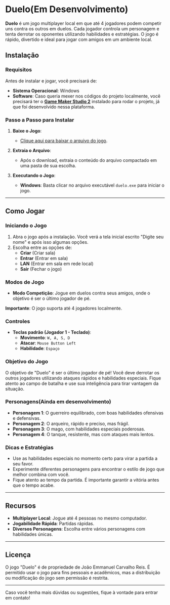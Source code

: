 # **Duelo(Em Desenvolvimento)**

**Duelo** é um jogo multiplayer local em que até 4 jogadores podem competir uns contra os outros em duelos. Cada jogador controla um personagem e tenta derrotar os oponentes utilizando habilidades e estratégias. O jogo é rápido, divertido e ideal para jogar com amigos em um ambiente local.

## **Instalação**

### **Requisitos**

Antes de instalar e jogar, você precisará de:

- **Sistema Operacional**: Windows
- **Software**: Caso queria mexer nos códigos do projeto localmente, você precisará ter o **[Game Maker Studio 2](https://www.yoyogames.com/en/gamemaker)** instalado para rodar o projeto, já que foi desenvolvido nessa plataforma.

### **Passo a Passo para Instalar**

1. **Baixe o Jogo**:
   - [Clique aqui para baixar o arquivo do jogo](https://github.com/JaumCarvalho/jogo_duelo/raw/refs/heads/master/jogo_duelo.zip).

2. **Extraia o Arquivo**:
   - Após o download, extraia o conteúdo do arquivo compactado em uma pasta de sua escolha.

3. **Executando o Jogo**:
   - **Windows**: Basta clicar no arquivo executável `duelo.exe` para iniciar o jogo.

---

## **Como Jogar**

### **Iniciando o Jogo**

1. Abra o jogo após a instalação. Você verá a tela inicial escrito "Digite seu nome" e após isso algumas opções.
2. Escolha entre as opções de:
   - **Criar** (Criar sala)
   - **Entrar** (Entrar em sala)
   - **LAN** (Entrar em sala em rede local)
   - **Sair** (Fechar o jogo)

### **Modos de Jogo**

- **Modo Competição**: Jogue em duelos contra seus amigos, onde o objetivo é ser o último jogador de pé.
  
**Importante**: O jogo suporta até 4 jogadores localmente.

### **Controles**

- **Teclas padrão (Jogador 1 - Teclado)**:
  - **Movimento**: `W, A, S, D`
  - **Atacar**: `Mouse Button Left`
  - **Habilidade**: `Espaço`

### **Objetivo do Jogo**

O objetivo de "Duelo" é ser o último jogador de pé! Você deve derrotar os outros jogadores utilizando ataques rápidos e habilidades especiais. Fique atento ao campo de batalha e use sua inteligência para tirar vantagem da situação.

### **Personagens(Ainda em desenvolvimento)**

- **Personagem 1**: O guerreiro equilibrado, com boas habilidades ofensivas e defensivas.
- **Personagem 2**: O arqueiro, rápido e preciso, mas frágil.
- **Personagem 3**: O mago, com habilidades especiais poderosas.
- **Personagem 4**: O tanque, resistente, mas com ataques mais lentos.

### **Dicas e Estratégias**

- Use as habilidades especiais no momento certo para virar a partida a seu favor.
- Experimente diferentes personagens para encontrar o estilo de jogo que melhor combina com você.
- Fique atento ao tempo da partida. É importante garantir a vitória antes que o tempo acabe.

---

## **Recursos**

- **Multiplayer Local**: Jogue até 4 pessoas no mesmo computador.
- **Jogabilidade Rápida**: Partidas rápidas.
- **Diversos Personagens**: Escolha entre vários personagens com habilidades únicas.

---

## **Licença**

O jogo "Duelo" é de propriedade de João Emmanuel Carvalho Reis. É permitido usar o jogo para fins pessoais e acadêmicos, mas a distribuição ou modificação do jogo sem permissão é restrita.

---

Caso você tenha mais dúvidas ou sugestões, fique à vontade para entrar em contato!
